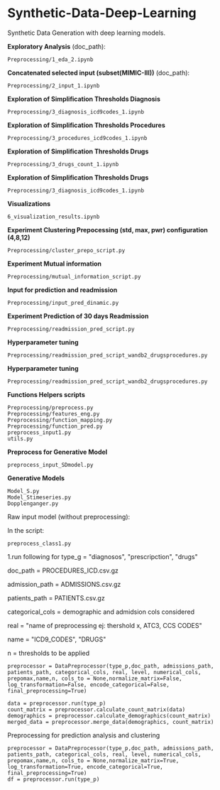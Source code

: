 # Synthetic-Data-Deep-Learning
Synthetic Data Generation with deep learning models.

**Exploratory Analysis** (doc_path):


```
Preprocessing/1_eda_2.ipynb
```

**Concatenated selected input (subset(MIMIC-III))** (doc_path):


```
Preprocessing/2_input_1.ipynb

```


**Exploration of Simplification Thresholds Diagnosis** 

```
Preprocessing/3_diagnosis_icd9codes_1.ipynb

```


**Exploration of Simplification Thresholds Procedures** 

```
Preprocessing/3_procedures_icd9codes_1.ipynb

```

**Exploration of Simplification Thresholds Drugs** 

```
Preprocessing/3_drugs_count_1.ipynb

```

**Exploration of Simplification Thresholds Drugs** 

```
Preprocessing/3_diagnosis_icd9codes_1.ipynb

```

**Visualizations** 

```
6_visualization_results.ipynb

```

**Experiment Clustering Prepocessing (std, max, pwr) configuration (4,8,12)** 

```
Preprocessing/cluster_prepo_script.py

```

**Experiment Mutual information** 

```
Preprocessing/mutual_information_script.py

```



**Input for prediction and readmission** 

```
Preprocessing/input_pred_dinamic.py
```


**Experiment Prediction of 30 days Readmission** 

```
Preprocessing/readmission_pred_script.py

```

**Hyperparameter tuning** 

```
Preprocessing/readmission_pred_script_wandb2_drugsprocedures.py

```

**Hyperparameter tuning** 

```
Preprocessing/readmission_pred_script_wandb2_drugsprocedures.py

```

**Functions Helpers scripts** 

```
Preprocessing/preprocess.py
Preprocessing/features_eng.py
Preprocessing/function_mapping.py
Preprocessing/function_pred.py
preprocess_input1.py
utils.py
```



**Preprocess for Generative Model** 

```
preprocess_input_SDmodel.py

```


**Generative Models** 

```
Model_S.py
Model_Stimeseries.py
Dopplenganger.py

```



Raw input model (without preprocessing):

In the script: 

```
preprocess_class1.py
```


1.run following for type_g =  "diagnosos", "prescripction", "drugs"

doc_path = PROCEDURES_ICD.csv.gz

admission_path = ADMISSIONS.csv.gz

patients_path = PATIENTS.csv.gz

categorical_cols = demographic and admidsion cols considered

real = "name of preprocessing ej: thershold x, ATC3, CCS CODES"

name = "ICD9_CODES", "DRUGS"

n = thresholds to be applied



```
preprocessor = DataPreprocessor(type_p,doc_path, admissions_path, patients_path, categorical_cols, real, level, numerical_cols, prepomax,name,n, cols_to = None,normalize_matrix=False, log_transformation=False, encode_categorical=False, final_preprocessing=True)

data = preprocessor.run(type_p)
count_matrix = preprocessor.calculate_count_matrix(data)
demographics = preprocessor.calculate_demographics(count_matrix)
merged_data = preprocessor.merge_data(demographics, count_matrix)

```

Preprocessing for prediction analysis and clustering

```
preprocessor = DataPreprocessor(type_p,doc_path, admissions_path, patients_path, categorical_cols, real, level, numerical_cols, prepomax,name,n, cols_to = None,normalize_matrix=True, log_transformation=True, encode_categorical=True, final_preprocessing=True)
df = preprocessor.run(type_p)
```
